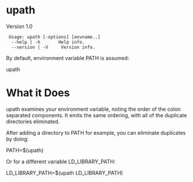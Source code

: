 # upath

Version 1.0

     Usage: upath [-options] [envname..]
      --help | -h		Help info.
      --version | -V     Version info.
 
 By default, environment variable PATH is assumed:
 
 upath
 
 # What it Does
 
upath examines your environment variable, noting the order of the colon separated components. It emits the same ordering, with all of the duplicate directories eliminated.

After adding a directory to PATH for example, you can eliminate duplicates by doing:

PATH=$(upath)

Or for a different variable LD_LIBRARY_PATH:

LD_LIBRARY_PATH=$(upath LD_LIBRARY_PATH)
